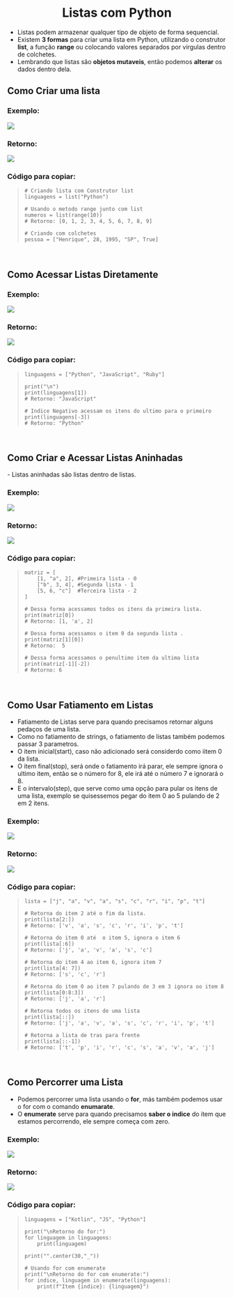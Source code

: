<h1 align="center">Listas com Python</h1>

  - Listas podem armazenar qualquer tipo de objeto de forma sequencial.
  - Existem **3 formas** para criar uma lista em Python, utilizando o construtor **list**, a função **range** ou colocando valores separados por virgulas dentro de colchetes.
  - Lembrando que listas são **objetos mutaveis**, então podemos **alterar** os dados dentro dela.

<!-- Criando listas -->
<h2>Como Criar uma lista</h2>
  
  <h3>Exemplo:</h3>
  <img src="1-criando-acessando-listas/img/1-criando-listas.png">

  <h3>Retorno:</h3>
  <img src="1-criando-acessando-listas/img/1.1-criando-listas.png">

  <h3>Código para copiar:</h3>
  <blockquote>

    # Criando lista com Construtor list
    linguagens = list("Python")

    # Usando o metodo range junto com list
    numeros = list(range(10))
    # Retorno: [0, 1, 2, 3, 4, 5, 6, 7, 8, 9]

    # Criando com colchetes
    pessoa = ["Henrique", 28, 1995, "SP", True]
  
  </blockquote>
  <br>

<!-- Acessando listas diretamente -->
<h2>Como Acessar Listas Diretamente</h2>

  <h3>Exemplo:</h3>
  <img src="1-criando-acessando-listas/img/2-acessando-listas.png">

  <h3>Retorno:</h3>
  <img src="1-criando-acessando-listas/img/2.2-acessando-listas.png">

  <h3>Código para copiar:</h3>
  <blockquote>
  
    linguagens = ["Python", "JavaScript", "Ruby"]

    print("\n")
    print(linguagens[1])
    # Retorno: "JavaScript"

    # Indice Negativo acessam os itens do ultimo para o primeiro 
    print(linguagens[-3])
    # Retorno: "Python"
  
  </blockquote>
  <br>

<!-- Listas aninhadas -->
<h2>Como Criar e Acessar Listas Aninhadas</h2>
  - Listas aninhadas são listas dentro de listas.

  <h3>Exemplo:</h3>
  <img src="1-criando-acessando-listas/img/3-lista-aninhada.png">

  <h3>Retorno:</h3>
  <img src="1-criando-acessando-listas/img/3.3-lista-aninhada.png">

  <h3>Código para copiar:</h3>
  <blockquote>
  
    matriz = [
        [1, "a", 2], #Primeira lista - 0
        ["b", 3, 4], #Segunda lista - 1
        [5, 6, "c"]  #Terceira lista - 2
    ]

    # Dessa forma acessamos todos os itens da primeira lista.
    print(matriz[0])
    # Retorno: [1, 'a', 2]

    # Dessa forma acessamos o item 0 da segunda lista .
    print(matriz[1][0])
    # Retorno:  5

    # Dessa forma acessamos o penultimo item da ultima lista
    print(matriz[-1][-2])
    # Retorno: 6

  </blockquote>
  <br>

<!-- Fatiamento de Listas -->
<h2>Como Usar Fatiamento em Listas</h2>

  - Fatiamento de Listas serve para quando precisamos retornar alguns pedaços de uma lista.
  - Como no fatiamento de strings, o fatiamento de listas também podemos passar 3 parametros.
  - O item inicial(start), caso não adicionado será considerdo como iitem 0 da lista.
  - O item final(stop), será onde o fatiamento irá parar, ele sempre ignora o ultimo item, então se o número for 8, ele irá até o número 7 e ignorará o 8.
  - E o intervalo(step), que serve como uma opção para pular os itens de uma lista, exemplo se quisessemos pegar do item 0 ao 5 pulando de 2 em 2 itens.

  <h3>Exemplo:</h3>
  <img src="1-criando-acessando-listas/img/4-fatiamento-listas.png">

  <h3>Retorno:</h3>
  <img src="1-criando-acessando-listas/img/4.4-fatiamento-listas.png">

  <h3>Código para copiar:</h3>
  <blockquote>
  
    lista = ["j", "a", "v", "a", "s", "c", "r", "i", "p", "t"]

    # Retorna do item 2 até o fim da lista.
    print(lista[2:])
    # Retorno: ['v', 'a', 's', 'c', 'r', 'i', 'p', 't']

    # Retorna do item 0 até  o item 5, ignora o item 6
    print(lista[:6])
    # Retorno: ['j', 'a', 'v', 'a', 's', 'c']

    # Retorna do item 4 ao item 6, ignora item 7
    print(lista[4: 7])
    # Retorno: ['s', 'c', 'r']

    # Retorna do item 0 ao item 7 pulando de 3 em 3 ignora oo item 8
    print(lista[0:8:3])
    # Retorno: ['j', 'a', 'r']

    # Retorna todos os itens de uma lista
    print(lista[::])
    # Retorno: ['j', 'a', 'v', 'a', 's', 'c', 'r', 'i', 'p', 't']

    # Retorna a lista de tras para frente
    print(lista[::-1])
    # Retorno: ['t', 'p', 'i', 'r', 'c', 's', 'a', 'v', 'a', 'j']

  </blockquote>
  <br>

<!-- Iterar/Percorrer listas -->
<h2>Como Percorrer uma Lista</h2>

  - Podemos percorrer uma lista usando o **for**, más também podemos usar o for com o comando **enumarate**.
  - O **enumerate** serve para quando precisamos **saber o indice** do item que estamos percorrendo, ele sempre começa com zero.

  <h3>Exemplo:</h3>
  <img src="1-criando-acessando-listas/img/5-percorrer-listas.png">

  <h3>Retorno:</h3>
  <img src="1-criando-acessando-listas/img/5.5-percorrer-listas.png">

  <h3>Código para copiar:</h3>
  <blockquote>
  
    linguagens = ["Kotlin", "JS", "Python"]

    print("\nRetorno do for:")
    for linguagem in linguagens:
        print(linguagem)

    print("".center(30,"_"))

    # Usando for com enumerate
    print("\nRetorno do for com enumerate:")
    for indice, linguagem in enumerate(linguagens):
        print(f"Item {indice}: {linguagem}")
  
  </blockquote>
  <br>

<!-- Função enumerate -->

<!-- Comprensão de listas -->